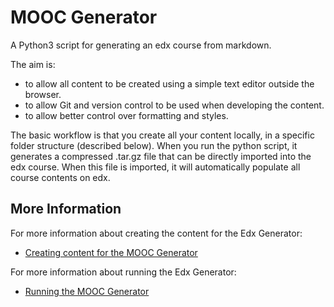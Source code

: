 # MOOC Generator

A Python3 script for generating an edx course from markdown.

The aim is:
- to allow all content to be created using a simple text editor outside the browser.
- to allow Git and version control to be used when developing the content.
- to allow better control over formatting and styles.

The basic workflow is that you create all your content locally, in a specific folder structure (described below). When you run the python script, it generates a compressed .tar.gz file that can be directly imported into the edx course. When this file is imported, it will automatically populate all course contents on edx.

## More Information

For more information about creating the content for the Edx Generator:
* [Creating content for the MOOC Generator](./README_DEV.md)

For more information about running the Edx Generator:
* [Running the MOOC Generator](./README_RUN.md)
